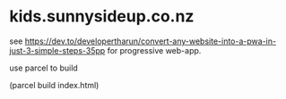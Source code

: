 # kids.sunnysideup.co.nz


see https://dev.to/developertharun/convert-any-website-into-a-pwa-in-just-3-simple-steps-35pp for progressive web-app.

use parcel to build

(parcel build index.html)
